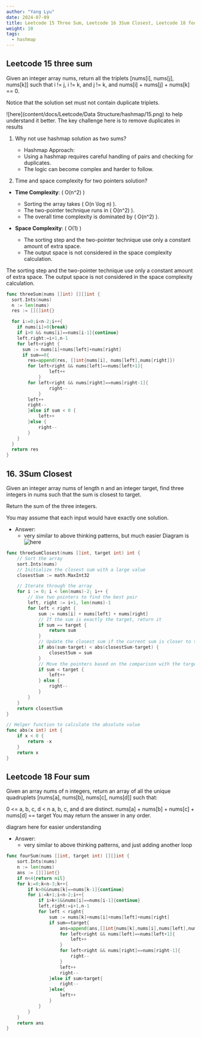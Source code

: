 ```yaml
---
author: "Yang Lyu"
date: 2024-07-09
title: Leetcode 15 Three Sum, Leetcode 16 3Sum Closest, Leetcode 18 four sum
weight: 10
tags:
  - hashmap
---
```

## Leetcode 15 three sum
Given an integer array nums, return all the triplets [nums[i], nums[j], nums[k]] such that i != j, i != k, and j != k, and nums[i] + nums[j] + nums[k] == 0.

Notice that the solution set must not contain duplicate triplets.

![here](content/docs/Leetcode/Data Structure/hashmap/15.png) to help understand it better. The key challenge here is to remove duplicates in results
1. Why not use hashmap solution as two sums?
    - Hashmap Approach:
    - Using a hashmap requires careful handling of pairs and checking for duplicates.
    - The logic can become complex and harder to follow.

2. Time and space complexity for two pointers solution?
- **Time Complexity**: \( O(n^2) \)
    - Sorting the array takes \( O(n \log n) \).
    - The two-pointer technique runs in \( O(n^2) \).
    - The overall time complexity is dominated by \( O(n^2) \).

- **Space Complexity**: \( O(1) \)
    - The sorting step and the two-pointer technique use only a constant amount of extra space.
    - The output space is not considered in the space complexity calculation.

The sorting step and the two-pointer technique use only a constant amount of extra space.
The output space is not considered in the space complexity calculation.
```go
func threeSum(nums []int) [][]int {
  sort.Ints(nums)
  n := len(nums)
  res := [][]int{}

  for i:=0;i<n-2;i++{
    if nums[i]>0{break}
    if i>0 && nums[i]==nums[i-1]{continue}
    left,right:=i+1,n-1
    for left<right {
      sum := nums[i]+nums[left]+nums[right]
      if sum==0{
        res=append(res, []int{nums[i], nums[left],nums[right]})
        for left<right && nums[left]==nums[left+1]{
                left++
            }
        for left<right && nums[right]==nums[right-1]{
                right--
            }
        left++
        right--    
        }else if sum < 0 {
            left++
        }else {
            right--
        }
    }
  }
  return res
}
```
## 16. 3Sum Closest

Given an integer array nums of length n and an integer target, find three integers in nums such that the sum is closest to target.

Return the sum of the three integers.

You may assume that each input would have exactly one solution.

- Answer:
    - very similar to above thinking patterns, but much easier
Diagram is ![here](/18.png)
```go
func threeSumClosest(nums []int, target int) int {
    // Sort the array
    sort.Ints(nums)
    // Initialize the closest sum with a large value
    closestSum := math.MaxInt32

    // Iterate through the array
    for i := 0; i < len(nums)-2; i++ {
        // Use two pointers to find the best pair
        left, right := i+1, len(nums)-1
        for left < right {
            sum := nums[i] + nums[left] + nums[right]
            // If the sum is exactly the target, return it
            if sum == target {
                return sum
            }
            // Update the closest sum if the current sum is closer to the target
            if abs(sum-target) < abs(closestSum-target) {
                closestSum = sum
            }
            // Move the pointers based on the comparison with the target
            if sum < target {
                left++
            } else {
                right--
            }
        }
    }
    return closestSum
}

// Helper function to calculate the absolute value
func abs(x int) int {
    if x < 0 {
        return -x
    }
    return x
}
```

## Leetcode 18 Four sum
Given an array nums of n integers, return an array of all the unique quadruplets [nums[a], nums[b], nums[c], nums[d]] such that:

0 <= a, b, c, d < n
a, b, c, and d are distinct.
nums[a] + nums[b] + nums[c] + nums[d] == target
You may return the answer in any order.

diagram here for easier understanding

- Answer:
    - very similar to above thinking patterns, and just adding another loop
```go
func fourSum(nums []int, target int) [][]int {
    sort.Ints(nums)
    n := len(nums)
    ans := [][]int{}
    if n<4{return nil}
    for k:=0;k<n-3;k++{
        if k>0&&nums[k]==nums[k-1]{continue}
        for i:=k+1;i<n-2;i++{
            if i>k+1&&nums[i]==nums[i-1]{continue}
            left,right:=i+1,n-1
            for left < right{
                sum := nums[k]+nums[i]+nums[left]+nums[right]
                if sum==target{
                    ans=append(ans,[]int{nums[k],nums[i],nums[left],nums[right]})
                    for left<right && nums[left]==nums[left+1]{
                        left++
                    }
                    for left<right && nums[right]==nums[right-1]{
                        right--
                    }
                    left++
                    right--
                }else if sum>target{
                    right--
                }else{
                    left++
                }
            }
        }
    }   
    return ans 
}
```
